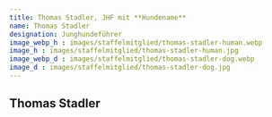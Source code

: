 ```yaml
---
title: Thomas Stadler, JHF mit **Hundename**
name: Thomas Stadler
designation: Junghundeführer
image_webp_h : images/staffelmitglied/thomas-stadler-human.webp
image_h : images/staffelmitglied/thomas-stadler-human.jpg
image_webp_d : images/staffelmitglied/thomas-stadler-dog.webp
image_d : images/staffelmitglied/thomas-stadler-dog.jpg
---
```

## Thomas Stadler